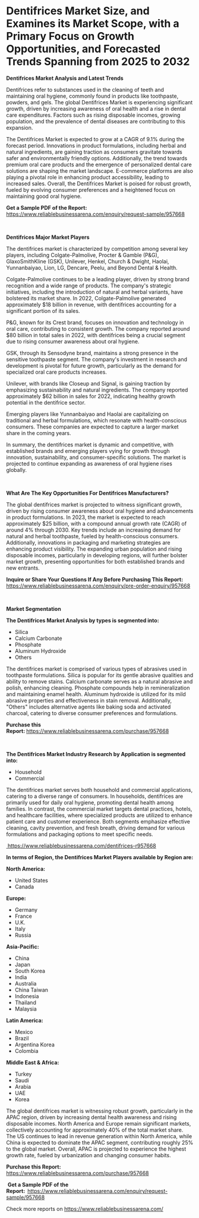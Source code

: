 <p><h1>Dentifrices Market Size, and Examines its Market Scope, with a Primary Focus on Growth Opportunities, and Forecasted Trends Spanning from 2025 to 2032</h1></p><p><strong>Dentifrices Market Analysis and Latest Trends</strong></p>
<p><p>Dentifrices refer to substances used in the cleaning of teeth and maintaining oral hygiene, commonly found in products like toothpaste, powders, and gels. The global Dentifrices Market is experiencing significant growth, driven by increasing awareness of oral health and a rise in dental care expenditures. Factors such as rising disposable incomes, growing population, and the prevalence of dental diseases are contributing to this expansion.</p><p>The Dentifrices Market is expected to grow at a CAGR of 9.1% during the forecast period. Innovations in product formulations, including herbal and natural ingredients, are gaining traction as consumers gravitate towards safer and environmentally friendly options. Additionally, the trend towards premium oral care products and the emergence of personalized dental care solutions are shaping the market landscape. E-commerce platforms are also playing a pivotal role in enhancing product accessibility, leading to increased sales. Overall, the Dentifrices Market is poised for robust growth, fueled by evolving consumer preferences and a heightened focus on maintaining good oral hygiene.</p></p>
<p><strong>Get a Sample PDF of the Report:&nbsp;</strong> <a href="https://www.reliablebusinessarena.com/enquiry/request-sample/957668?utm_campaign=1143&utm_medium=2&utm_source=Github&utm_content=ia&utm_term=30012025&utm_id=dentifrices">https://www.reliablebusinessarena.com/enquiry/request-sample/957668</a></p>
<p>&nbsp;</p>
<p><strong>Dentifrices Major Market Players</strong></p>
<p><p>The dentifrices market is characterized by competition among several key players, including Colgate-Palmolive, Procter & Gamble (P&G), GlaxoSmithKline (GSK), Unilever, Henkel, Church & Dwight, Haolai, Yunnanbaiyao, Lion, LG, Dencare, Peelu, and Beyond Dental & Health. </p><p>Colgate-Palmolive continues to be a leading player, driven by strong brand recognition and a wide range of products. The company's strategic initiatives, including the introduction of natural and herbal variants, have bolstered its market share. In 2022, Colgate-Palmolive generated approximately $18 billion in revenue, with dentifrices accounting for a significant portion of its sales. </p><p>P&G, known for its Crest brand, focuses on innovation and technology in oral care, contributing to consistent growth. The company reported around $80 billion in total sales in 2022, with dentifrices being a crucial segment due to rising consumer awareness about oral hygiene.</p><p>GSK, through its Sensodyne brand, maintains a strong presence in the sensitive toothpaste segment. The company's investment in research and development is pivotal for future growth, particularly as the demand for specialized oral care products increases.</p><p>Unilever, with brands like Closeup and Signal, is gaining traction by emphasizing sustainability and natural ingredients. The company reported approximately $62 billion in sales for 2022, indicating healthy growth potential in the dentifrice sector.</p><p>Emerging players like Yunnanbaiyao and Haolai are capitalizing on traditional and herbal formulations, which resonate with health-conscious consumers. These companies are expected to capture a larger market share in the coming years.</p><p>In summary, the dentifrices market is dynamic and competitive, with established brands and emerging players vying for growth through innovation, sustainability, and consumer-specific solutions. The market is projected to continue expanding as awareness of oral hygiene rises globally.</p></p>
<p>&nbsp;</p>
<p><strong>What Are The Key Opportunities For Dentifrices Manufacturers?</strong></p>
<p><p>The global dentifrices market is projected to witness significant growth, driven by rising consumer awareness about oral hygiene and advancements in product formulations. In 2023, the market is expected to reach approximately $25 billion, with a compound annual growth rate (CAGR) of around 4% through 2030. Key trends include an increasing demand for natural and herbal toothpaste, fueled by health-conscious consumers. Additionally, innovations in packaging and marketing strategies are enhancing product visibility. The expanding urban population and rising disposable incomes, particularly in developing regions, will further bolster market growth, presenting opportunities for both established brands and new entrants.</p></p>
<p><strong>Inquire or Share Your Questions If Any Before Purchasing This Report:</strong> <a href="https://www.reliablebusinessarena.com/enquiry/pre-order-enquiry/957668?utm_campaign=1143&utm_medium=2&utm_source=Github&utm_content=ia&utm_term=30012025&utm_id=dentifrices">https://www.reliablebusinessarena.com/enquiry/pre-order-enquiry/957668</a></p>
<p>&nbsp;</p>
<p><strong>Market Segmentation</strong></p>
<p><strong>The Dentifrices Market Analysis by types is segmented into:</strong></p>
<p><ul><li>Silica</li><li>Calcium Carbonate</li><li>Phosphate</li><li>Aluminum Hydroxide</li><li>Others</li></ul></p>
<p><p>The dentifrices market is comprised of various types of abrasives used in toothpaste formulations. Silica is popular for its gentle abrasive qualities and ability to remove stains. Calcium carbonate serves as a natural abrasive and polish, enhancing cleaning. Phosphate compounds help in remineralization and maintaining enamel health. Aluminum hydroxide is utilized for its mild abrasive properties and effectiveness in stain removal. Additionally, "Others" includes alternative agents like baking soda and activated charcoal, catering to diverse consumer preferences and formulations.</p></p>
<p><strong>Purchase this Report:&nbsp;</strong><a href="https://www.reliablebusinessarena.com/purchase/957668?utm_campaign=1143&utm_medium=2&utm_source=Github&utm_content=ia&utm_term=30012025&utm_id=dentifrices">https://www.reliablebusinessarena.com/purchase/957668</a></p>
<p>&nbsp;</p>
<p><strong>The Dentifrices Market Industry Research by Application is segmented into:</strong></p>
<p><ul><li>Household</li><li>Commercial</li></ul></p>
<p><p>The dentifrices market serves both household and commercial applications, catering to a diverse range of consumers. In households, dentifrices are primarily used for daily oral hygiene, promoting dental health among families. In contrast, the commercial market targets dental practices, hotels, and healthcare facilities, where specialized products are utilized to enhance patient care and customer experience. Both segments emphasize effective cleaning, cavity prevention, and fresh breath, driving demand for various formulations and packaging options to meet specific needs.</p></p>
<p><a href="https://www.reliablebusinessarena.com/dentifrices-r957668?utm_campaign=1143&utm_medium=2&utm_source=Github&utm_content=ia&utm_term=30012025&utm_id=dentifrices">&nbsp;https://www.reliablebusinessarena.com/dentifrices-r957668</a></p>
<p><strong>In terms of Region, the Dentifrices Market Players available by Region are:</strong></p>
<p>
    <p> <strong> North America: </strong>
        <ul>
            <li>United States</li>
            <li>Canada</li>
        </ul>
        </p> 
    <p> <strong> Europe: </strong>
        <ul>
            <li>Germany</li>
            <li>France</li>
            <li>U.K.</li>
            <li>Italy</li>
            <li>Russia</li>
        </ul>
        </p> 
    <p> <strong> Asia-Pacific: </strong>
        <ul>
            <li>China</li>
            <li>Japan</li>
            <li>South Korea</li>
            <li>India</li>
            <li>Australia</li>
            <li>China Taiwan</li>
            <li>Indonesia</li>
            <li>Thailand</li>
            <li>Malaysia</li>
        </ul>
        </p> 
    <p> <strong> Latin America: </strong>
        <ul>
            <li>Mexico</li>
            <li>Brazil</li>
            <li>Argentina Korea</li>
            <li>Colombia</li>
        </ul>
        </p> 
    <p> <strong> Middle East & Africa: </strong>
        <ul>
            <li>Turkey</li>
            <li>Saudi</li>
            <li>Arabia</li>
            <li>UAE</li>
            <li>Korea</li>
        </ul>
    </p>
    </p>
<p><p>The global dentifrices market is witnessing robust growth, particularly in the APAC region, driven by increasing dental health awareness and rising disposable incomes. North America and Europe remain significant markets, collectively accounting for approximately 40% of the total market share. The US continues to lead in revenue generation within North America, while China is expected to dominate the APAC segment, contributing roughly 25% to the global market. Overall, APAC is projected to experience the highest growth rate, fueled by urbanization and changing consumer habits.</p></p>
<p><strong>Purchase this Report: </strong><a href="https://www.reliablebusinessarena.com/purchase/957668?utm_campaign=1143&utm_medium=2&utm_source=Github&utm_content=ia&utm_term=30012025&utm_id=dentifrices">https://www.reliablebusinessarena.com/purchase/957668</a></p>
<p>&nbsp;<strong>Get a Sample PDF of the Report:&nbsp;&nbsp;</strong><a href="https://www.reliablebusinessarena.com/enquiry/request-sample/957668?utm_campaign=1143&utm_medium=2&utm_source=Github&utm_content=ia&utm_term=30012025&utm_id=dentifrices">https://www.reliablebusinessarena.com/enquiry/request-sample/957668</a></p>
<p><strong></strong></p>
<p>Check more reports on <a href="https://www.reliablebusinessarena.com/?utm_campaign=1143&utm_medium=2&utm_source=Github&utm_content=ia&utm_term=30012025&utm_id=dentifrices">https://www.reliablebusinessarena.com/</a></p>